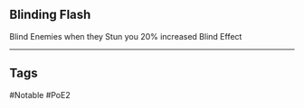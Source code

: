 ## Blinding Flash
Blind Enemies when they Stun you
20% increased Blind Effect

---
## Tags
#Notable
#PoE2
